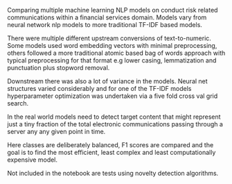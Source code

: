  
Comparing multiple machine learning NLP models on conduct risk related communications within a financial services domain.
Models vary from neural network nlp models to more traditional TF-IDF based models.  

There were multiple different upstream conversions of text-to-numeric. Some models used word embedding vectors with minimal preprocessing, others followed a more traditional atomic based bag of words approach with typical preprocessing for that format e.g lower casing, lemmatization and punctuation plus stopword removal.

Downstream there was also a lot of variance in the models. Neural net structures varied considerably and for one of the TF-IDF models hyperparameter optimization was undertaken via a five fold cross val grid search.

In the real world models need to detect target content that might represent just a tiny fraction of the total electronic communications passing through a server any any given point in time. 

Here classes are deliberately balanced, F1 scores are compared and the goal is to find the most efficient, least complex and least computationally expensive model.  

Not included in the notebook are tests using novelty detection algorithms. 
